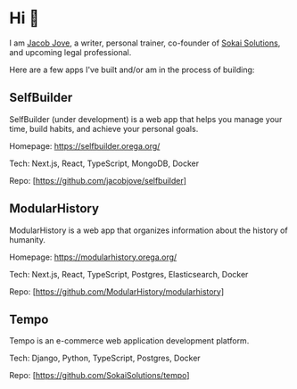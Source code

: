 # Hi 👋

I am [Jacob Jove](https://jacobjove.org), a writer, personal trainer, co-founder of
[Sokai Solutions](https://www.sokaisolutions.com/), and upcoming legal professional.

Here are a few apps I've built and/or am in the process of building:

## SelfBuilder
SelfBuilder (under development) is a web app that helps you manage your time, build habits, and achieve your personal goals.

Homepage: https://selfbuilder.orega.org/

Tech: Next.js, React, TypeScript, MongoDB, Docker

Repo: [https://github.com/jacobjove/selfbuilder]

## ModularHistory
ModularHistory is a web app that organizes information about the history of humanity.

Homepage: https://modularhistory.orega.org/

Tech: Next.js, React, TypeScript, Postgres, Elasticsearch, Docker

Repo: [https://github.com/ModularHistory/modularhistory]

## Tempo
Tempo is an e-commerce web application development platform.

Tech: Django, Python, TypeScript, Postgres, Docker

Repo: [https://github.com/SokaiSolutions/tempo]
